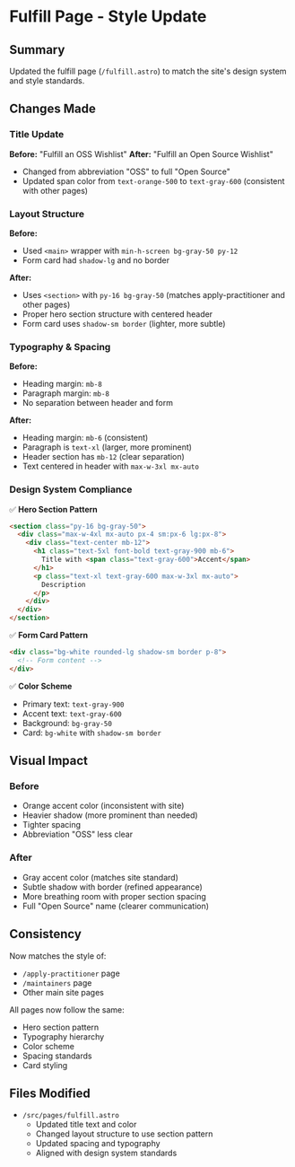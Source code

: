 # Fulfill Page - Style Update

## Summary
Updated the fulfill page (`/fulfill.astro`) to match the site's design system and style standards.

## Changes Made

### Title Update
**Before:** "Fulfill an OSS Wishlist"
**After:** "Fulfill an Open Source Wishlist"

- Changed from abbreviation "OSS" to full "Open Source"
- Updated span color from `text-orange-500` to `text-gray-600` (consistent with other pages)

### Layout Structure
**Before:** 
- Used `<main>` wrapper with `min-h-screen bg-gray-50 py-12`
- Form card had `shadow-lg` and no border

**After:**
- Uses `<section>` with `py-16 bg-gray-50` (matches apply-practitioner and other pages)
- Proper hero section structure with centered header
- Form card uses `shadow-sm border` (lighter, more subtle)

### Typography & Spacing
**Before:**
- Heading margin: `mb-8`
- Paragraph margin: `mb-8`
- No separation between header and form

**After:**
- Heading margin: `mb-6` (consistent)
- Paragraph is `text-xl` (larger, more prominent)
- Header section has `mb-12` (clear separation)
- Text centered in header with `max-w-3xl mx-auto`

### Design System Compliance

✅ **Hero Section Pattern**
```html
<section class="py-16 bg-gray-50">
  <div class="max-w-4xl mx-auto px-4 sm:px-6 lg:px-8">
    <div class="text-center mb-12">
      <h1 class="text-5xl font-bold text-gray-900 mb-6">
        Title with <span class="text-gray-600">Accent</span>
      </h1>
      <p class="text-xl text-gray-600 max-w-3xl mx-auto">
        Description
      </p>
    </div>
  </div>
</section>
```

✅ **Form Card Pattern**
```html
<div class="bg-white rounded-lg shadow-sm border p-8">
  <!-- Form content -->
</div>
```

✅ **Color Scheme**
- Primary text: `text-gray-900`
- Accent text: `text-gray-600`
- Background: `bg-gray-50`
- Card: `bg-white` with `shadow-sm border`

## Visual Impact

### Before
- Orange accent color (inconsistent with site)
- Heavier shadow (more prominent than needed)
- Tighter spacing
- Abbreviation "OSS" less clear

### After
- Gray accent color (matches site standard)
- Subtle shadow with border (refined appearance)
- More breathing room with proper section spacing
- Full "Open Source" name (clearer communication)

## Consistency

Now matches the style of:
- `/apply-practitioner` page
- `/maintainers` page
- Other main site pages

All pages now follow the same:
- Hero section pattern
- Typography hierarchy
- Color scheme
- Spacing standards
- Card styling

## Files Modified

- `/src/pages/fulfill.astro`
  - Updated title text and color
  - Changed layout structure to use section pattern
  - Updated spacing and typography
  - Aligned with design system standards
